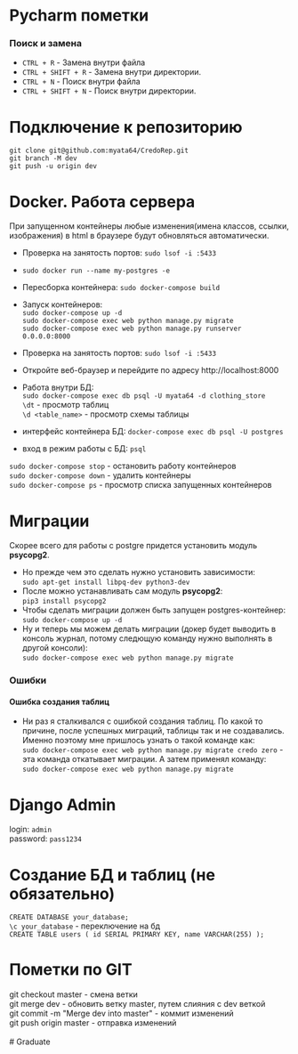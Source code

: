 # Pycharm пометки

### Поиск и замена
- `CTRL + R` - Замена внутри файла
- `CTRL + SHIFT + R` - Замена внутри директории.
- `CTRL + N` - Поиск внутри файла
- `CTRL + SHIFT + N` - Поиск внутри директории.

# Подключение к репозиторию

`git clone git@github.com:myata64/CredoRep.git` </br>
`git branch -M dev`</br>
`git push -u origin dev`

# Docker. Работа сервера

При запущенном контейнеры любые изменения(имена классов, ссылки, изображения) в html в браузере будут обновляться автоматически.
- Проверка на занятость портов: `sudo lsof -i :5433`</br>
- `sudo docker run --name my-postgres -e`
- Пересборка контейнера: `sudo docker-compose build` </br>
- Запуск контейнеров: </br>
  `sudo docker-compose up -d` </br>
  `sudo docker-compose exec web python manage.py migrate` </br>
  `sudo docker-compose exec web python manage.py runserver 0.0.0.0:8000`
- Проверка на занятость портов: `sudo lsof -i :5433`</br>
- Откройте веб-браузер и перейдите по адресу http://localhost:8000 </br>


- Работа внутри БД: </br>
`sudo docker-compose exec db psql -U myata64 -d clothing_store` </br>
`\dt` - просмотр таблиц </br>
`\d <table_name>` -  просмотр схемы таблицы


- интерфейс контейнера БД:
  `docker-compose exec db psql -U postgres` </br>
- вход в режим работы с БД:
  `psql` </br>

`sudo docker-compose stop` - остановить работу контейнеров </br>
`sudo docker-compose down` - удалить контейнеры </br>
`sudo docker-compose ps` - просмотр списка запущенных контейнеров

# Миграции

Скорее всего для работы с postgre придется установить модуль **psycopg2**.

- Но прежде чем это сделать нужно установить зависимости:</br>
  `sudo apt-get install libpq-dev python3-dev` </br>
- После можно устанавливать сам модуль **psycopg2**: </br>
  `pip3 install psycopg2` </br>
- Чтобы сделать миграции должен быть запущен postgres-контейнер: </br>
  `sudo docker-compose up -d` </br>
- Ну и теперь мы можем делать миграции (докер будет выводить в консоль журнал, потому следющую команду нужно выполнять в другой консоли): </br>
  `sudo docker-compose exec web python manage.py migrate`

### Ошибки
#### Ошибка создания таблиц
- Ни раз я сталкивался с ошибкой создания таблиц. По какой то причине, после успешных миграций, таблицы так и не создавались. Именно поэтому мне пришлось узнать о такой команде как: 
</br> `sudo docker-compose exec web python manage.py migrate credo zero` - эта команда откатывает миграции. А затем применял команду: </br> `sudo docker-compose exec web python manage.py migrate`


# Django Admin
login: `admin` </br> 
password: `pass1234`
# Создание БД и таблиц (не обязательно)

`CREATE DATABASE your_database;` </br>
`\c your_database` - переключение на бд </br>
`CREATE TABLE users (
id SERIAL PRIMARY KEY,
name VARCHAR(255)
);`

# Пометки по GIT

git checkout master - смена ветки </br>
git merge dev - обновить ветку master, путем слияния с dev веткой </br>
git commit -m "Merge dev into master" - коммит изменений </br>
git push origin master - отправка изменений </br>
</br># Graduate